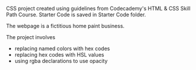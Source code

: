 CSS project created using guidelines from Codecademy's HTML & CSS Skill Path Course. Starter Code is saved in Starter Code folder.

The webpage is a fictitious home paint business.

The project involves

- replacing named colors with hex codes
- replacing hex codes with HSL values
- using rgba declarations to use opacity
